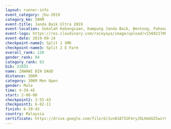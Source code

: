 ```yaml
---
layout: runner-info 
event_category: jbu-2019 
category_km: 30KM 
event-title: Janda Baik Ultra 2019  
event-location: Sekolah Kebangsaan, Kampung Janda Baik, Bentong, Pahang, Malaysia 
event-logo: https://res.cloudinary.com/raceyaya/image/upload/v1569217009/logo/janda-baik_vch1pc.jpg 
event-date: 2019-09-14 
checkpoint-name2: Split 1 SMK 
checkpoint-name3: Split 2 E Farm 
overall_rank: 120
gender_rank: 94
category_rank: 63
bib: 31032
name: ZAWAWI BIN DAUD
distance: 30KM
category: 30KM Men Open
gender: Male
time: 4-39-45
start: 2-00-00
checkpoint2: 3-55-43
checkpoint3: 6-02-11
finish: 6-39-45
country: Malaysia
certificate: https://drive.google.com/file/d/1vn8187IGF4ryJDLKmGUZSwzrCcsoghFa/view?usp=sharing
---
```

